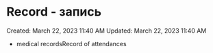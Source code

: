 # Record - запись

Created: March 22, 2023 11:40 AM
Updated: March 22, 2023 11:40 AM

- medical recordsRecord of attendances